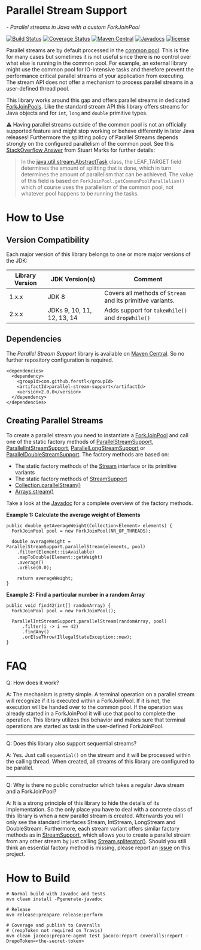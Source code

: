 # Parallel Stream Support
*- Parallel streams in Java with a custom ForkJoinPool*

[![Build Status](https://travis-ci.org/ferstl/parallel-stream-support.svg?branch=master)](https://travis-ci.org/ferstl/parallel-stream-support) [![Coverage Status](https://coveralls.io/repos/github/ferstl/parallel-stream-support/badge.svg?branch=master)](https://coveralls.io/github/ferstl/parallel-stream-support?branch=master) [![Maven Central](https://maven-badges.herokuapp.com/maven-central/com.github.ferstl/parallel-stream-support/badge.svg)](https://maven-badges.herokuapp.com/maven-central/com.github.ferstl/parallel-stream-support) [![Javadocs](http://javadoc.io/badge/com.github.ferstl/parallel-stream-support.svg?color=blue)](http://javadoc.io/doc/com.github.ferstl/parallel-stream-support) [![license](https://img.shields.io/github/license/mashape/apistatus.svg?maxAge=2592000)](https://opensource.org/licenses/MIT)

Parallel streams are by default processed in the [common pool](https://docs.oracle.com/en/java/javase/14/docs/api/java.base/java/util/concurrent/ForkJoinPool.html#commonPool()--). This is fine for many cases but sometimes it is not useful since there is no control over what else is running in the common pool. For example, an external library might use the common pool for IO-intensive tasks and therefore prevent the performance critical parallel streams of your application from executing. The stream API does not offer a mechanism to process parallel streams in a user-defined thread pool.

This library works around this gap and offers parallel streams in dedicated [ForkJoinPools](https://docs.oracle.com/en/java/javase/14/docs/api/java.base/java/util/concurrent/ForkJoinPool.html). Like the standard stream API this library offers streams for Java objects and for `int`, `long` and `double` primitive types.

:warning: Having parallel streams outside of the common pool is not an officially supported feature and might stop working or behave differently in later Java releases! Furthermore the splitting policy of Parallel Streams depends strongly on the configured parallelism of the common pool. See this [StackOverflow Answer](http://stackoverflow.com/a/29272776/1497059) from Stuart Marks for further details:

> In the [java.util.stream.AbstractTask](http://hg.openjdk.java.net/jdk/jdk14/file/jdk-14-ga/src/java.base/share/classes/java/util/stream/AbstractTask.java) class, the LEAF_TARGET field determines the amount of splitting that is done, which in turn determines the amount of parallelism that can be achieved. The value of this field is based on `ForkJoinPool.getCommonPoolParallelism()` which of course uses the parallelism of the common pool, not whatever pool happens to be running the tasks.

# How to Use
## Version Compatibility
Each major version of this library belongs to one or more major versions of the JDK:

| Library Version | JDK Version(s) | Comment |
| --- | --- | --- |
| 1.x.x | JDK 8 | Covers all methods of `Stream` and its primitive variants.  |
| 2.x.x | JDKs 9, 10, 11, 12, 13, 14 | Adds support for `takeWhile()` and `dropWhile()` | 

## Dependencies

The *Parallel Stream Support* library is available on [Maven Central](http://central.maven.org/maven2/com/github/ferstl/parallel-stream-support/). So no further repository configuration is required.

    <dependencies>
      <dependency>
        <groupId>com.github.ferstl</groupId>
        <artifactId>parallel-stream-support</artifactId>
        <version>2.0.0</version>
      </dependency>
    </dependencies>

## Creating Parallel Streams
To create a parallel stream you need to instantiate a [ForkJoinPool](https://docs.oracle.com/en/java/javase/14/docs/api/java.base/java/util/concurrent/ForkJoinPool.html) and call one of the static factory methods of [ParallelStreamSupport](http://static.javadoc.io/com.github.ferstl/parallel-stream-support/2.0.0/com/github/ferstl/streams/ParallelStreamSupport.html), [ParallelIntStreamSupport](http://static.javadoc.io/com.github.ferstl/parallel-stream-support/2.0.0/com/github/ferstl/streams/ParallelIntStreamSupport.html), [ParallelLongStreamSupport](http://static.javadoc.io/com.github.ferstl/parallel-stream-support/2.0.0/com/github/ferstl/streams/ParallelLongStreamSupport.html) or [ParallelDoubleStreamSupport](http://static.javadoc.io/com.github.ferstl/parallel-stream-support/2.0.0/com/github/ferstl/streams/ParallelDoubleStreamSupport.html). The factory methods are based on:

- The static factory methods of the [Stream](https://docs.oracle.com/en/java/javase/14/docs/api/java.base/java/util/stream/Stream.html) interface or its primitive variants
- The static factory methods of [StreamSupport](https://docs.oracle.com/en/java/javase/14/docs/api/java.base/java/util/stream/StreamSupport.html)
- [Collection.parallelStream()](https://docs.oracle.com/en/java/javase/14/docs/api/java.base/java/util/Collection.html#parallelStream--)
- [Arrays.stream()](hhttps://docs.oracle.com/en/java/javase/14/docs/api/java.base/java/util/Arrays.html#stream-T:A-)

Take a look at the [Javadoc](https://javadoc.io/doc/com.github.ferstl/parallel-stream-support/) for a complete overview of the factory methods.

**Example 1: Calculate the average weight of Elements**

    public double getAverageWeight(Collection<Element> elements) {
      ForkJoinPool pool = new ForkJoinPool(NR_OF_THREADS);

      double averageWeight = ParallelStreamSupport.parallelStream(elements, pool)
        .filter(Element::isAvailable)
        .mapToDouble(Element::getWeight)
        .average()
        .orElse(0.0);
        
        return averageWeight;
    }
    
**Example 2: Find a particular number in a random Array**

    public void find42(int[] randomArray) {
      ForkJoinPool pool = new ForkJoinPool();

      ParallelIntStreamSupport.parallelStream(randomArray, pool)
          .filter(i -> i == 42)
          .findAny()
          .orElseThrow(IllegalStateException::new);
    }

# FAQ
Q: How does it work?

A: The mechanism is pretty simple. A terminal operation on a parallel stream will recognize if it is executed within a ForkJoinPool. If it is not, the execution will be handed over to the common pool. If the operation was already started in a ForkJoinPool it will use that pool to complete the operation. This library utilizes this behavior and makes sure that terminal operations are started as task in the user-defined ForkJoinPool.

-----

Q: Does this library also support sequential streams?

A: Yes. Just call `sequential()` on the stream and it will be processed within the calling thread. When created, all streams of this library are configured to be parallel.

-----

Q: Why is there no public constructor which takes a regular Java stream and a ForkJoinPool?

A: It is a strong principle of this library to hide the details of its implementation. So the only place you have to deal with a concrete class of this library is when a new parallel stream is created. Afterwards you will only see the standard interfaces Stream, IntStream, LongStream and DoubleStream. Furthermore, each stream variant offers similar factory methods as in [StreamSupport](https://docs.oracle.com/en/java/javase/14/docs/api/java.base/java/util/stream/StreamSupport.html), which allows you to create a parallel stream from any other stream by just calling [Stream.spliterator()](https://docs.oracle.com/en/java/javase/14/docs/api/java.base/java/util/stream/BaseStream.html#spliterator--).
Should you still think an essential factory method is missing, please report an [issue](https://github.com/ferstl/parallel-stream-support/issues) on this project.

# How to Build

    # Normal build with Javadoc and tests
    mvn clean install -Pgenerate-javadoc
    
    # Release
    mvn release:preapare release:perform

    # Coverage and publish to Coveralls
    # (reopToken not required on Travis)
    mvn clean jacoco:prepare-agent test jacoco:report coveralls:report -DrepoToken=<the-secret-token>
